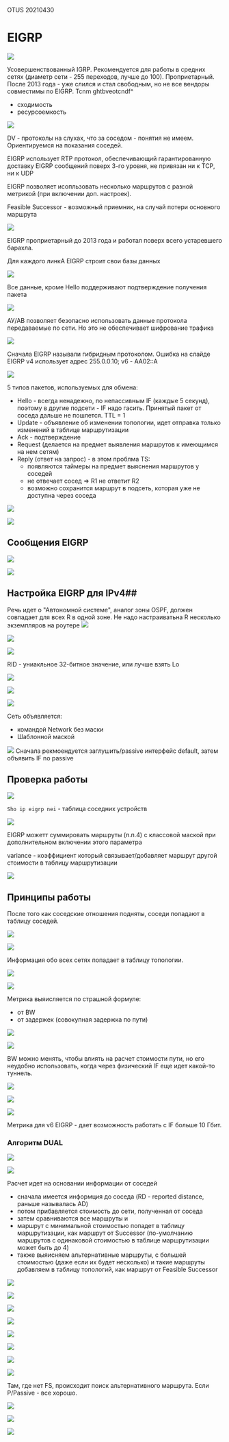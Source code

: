 OTUS 20210430

# EIGRP #

![](pictures/01.jpg)

Усовершенствованный IGRP. Рекомендуется для работы в средних сетях (диаметр сети - 255 переходов, лучше до 100). Проприетарный. После 2013 года - уже слился и стал свободным, но не все вендоры совместимы по EIGRP. Tcnm ghtbveotcndf^
- сходимость
- ресурсоемкость

![](pictures/02.jpg)

DV - протоколы на слухах, что за соседом - понятия не имеем. Ориентируемся на показания соседей.

EIGRP использует RTP протокол, обеспечивающий гарантированную доставку EIGRP сообщений поверх 3-го уровня, не привязан ни к TCP, ни к UDP

EIGRP позволяет исопльзовать несколько маршрутов с разной метрикой (при включении доп. настроек).

Feasible Successor - возможный приемник, на случай потери основного маршрута

![](pictures/03.jpg)

EIGRP проприетарный до 2013 года и работал поверх всего устаревшего барахла.

Для каждого линкА EIGRP строит свои базы данных

![](pictures/04.jpg)

Все данные, кроме Hello поддерживают подтверждение получения пакета

![](pictures/05.jpg)

АУ/АВ позволяет безопасно использовать данные протокола передаваемые по сети. Но это не обеспечивает шифрование трафика

![](pictures/06.jpg)

Сначала EIGRP называли гибридным протоколом. Ошибка на слайде EIGRP v4 использует адрес 255.0.0.10; v6 - АА02::A

![](pictures/07.jpg)

5 типов пакетов, используемых для обмена:
- Hello - всегда ненадежно, по непассивным IF (каждые 5 секунд), поэтому в другие подсети - IF надо гасить. Принятый пакет от соседа дальше не пошлется. TTL = 1
- Update - объявление об изменении топологии, идет отправка только изменений в таблице маршрутизации
- Ack - подтверждение
- Request (делается на предмет выявления маршрутов к имеющимся на нем сетям)
- Reply (ответ на запрос) - в этом проблма TS: 
   - появляются таймеры на предмет выяснения маршрутов у соседей
   - не отвечает сосед => R1 не ответит R2
   - возможно сохранится маршрут в подсеть, которая уже не доступна через соседа


![](pictures/08.jpg)

![](pictures/09.jpg)

## Сообщения EIGRP ##

![](pictures/10.jpg)

![](pictures/11.jpg)


## Настройка EIGRP для IPv4##

Речь идет о "Автономной системе", аналог зоны OSPF, должен совпадает для всех R в одной зоне. Не надо настраиватьна R несколько экземпляров на роутере
![](pictures/12.jpg)

![](pictures/13.jpg)

![](pictures/14.jpg)

RID - униакльное 32-битное значение, или лучше взять Lo

![](pictures/15.jpg)

![](pictures/16.jpg)

![](pictures/17.jpg)

Сеть объявляется:
- командой Network без маски
- Шаблонной маской

![](pictures/18.jpg)
Сначала рекмоендуется заглушить/passive интерфейс default, затем объявить IF no passive


## Проверка работы ##

![](pictures/19.jpg)

```Sho ip eigrp nei``` - таблица соседних устройств

![](pictures/20.jpg)

EIGRP можетт суммировать маршруты (п.п.4) с классовой маской при дополнительном включении этого параметра

variance - коэффициент который связывает/добавляет маршрут другой стоимости в таблицу маршрутизации

![](pictures/21.jpg)

## Принципы работы ##

После того как соседские отношения подняты, соседи попадают в таблицу соседей.

![](pictures/22.jpg)

![](pictures/23.jpg)

Информация обо всех сетях попадает в таблицу топологии.

![](pictures/24.jpg)

![](pictures/25.jpg)

Метрика выяисляется по страшной формуле:
- от BW
- от задержек (совокупная задержка по пути)

![](pictures/26.jpg)

![](pictures/27.jpg)

BW можно менять, чтобы влиять на расчет стоимости пути, но его неудобно использовать, когда через физический IF еще идет какой-то туннель.

![](pictures/28.jpg)

![](pictures/29.jpg)

![](pictures/30.jpg)

Метрика для v6 EIGRP - дает возможность работать с IF больше 10 Гбит.

### Алгоритм DUAL ###

![](pictures/31.jpg)

![](pictures/32.jpg)

Расчет идет на основании информации от соседей 
- сначала имеется информция до соседа (RD - reported distance, раньше называлась AD)
- потом прибавляется стоимость до сети, полученная от соседа
- затем сравниваются все маршруты и 
- маршрут с минимальной стоимостью попадет в таблицу маршрутизации, как маршрут от Successor (по-умолчанию маршрутов с одинаковой стоимостью в таблице маршрутизации может быть до 4)
- также выяисняем альтернативные маршруты, с большей стоимостью (даже если их будет несколько) и такие маршруты добавляем в таблицу топологий, как маршрут от Feasible Successor

![](pictures/33.jpg)

![](pictures/34.jpg)

![](pictures/35.jpg)

![](pictures/36.jpg)

![](pictures/37.jpg)

![](pictures/38.jpg)

![](pictures/39.jpg)

![](pictures/40.jpg)

Там, где нет FS, происходит поиск альтернативного маршрута. Если P/Passive - все хорошо.

![](pictures/41.jpg)

![](pictures/42.jpg)

![](pictures/43.jpg)

